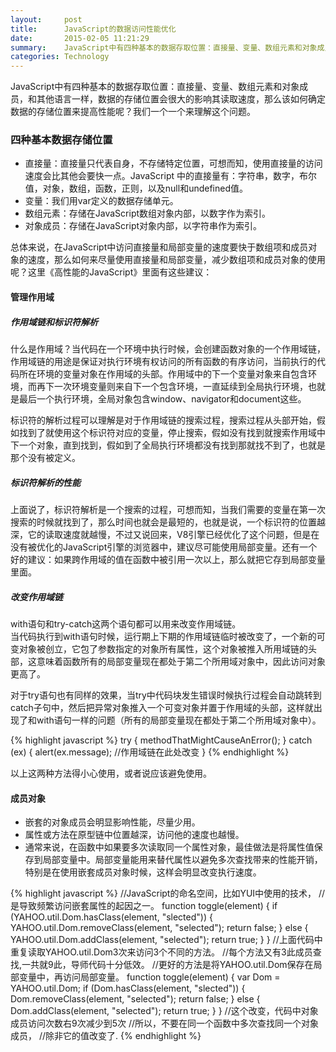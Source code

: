```yaml
---
layout:     post
title:      JavaScript的数据访问性能优化
date:       2015-02-05 11:21:29
summary:    JavaScript中有四种基本的数据存取位置：直接量、变量、数组元素和对象成员。和其他语言一样，数据的存储位置会很大的影响其读取速度 ...
categories: Technology
---
```

JavaScript中有四种基本的数据存取位置：直接量、变量、数组元素和对象成员，和其他语言一样，数据的存储位置会很大的影响其读取速度，那么该如何确定数据的存储位置来提高性能呢？我们一个一个来理解这个问题。

### 四种基本数据存储位置

- 直接量：直接量只代表自身，不存储特定位置，可想而知，使用直接量的访问速度会比其他会要快一点。JavaScript 中的直接量有：字符串，数字，布尔值，对象，数组，函数，正则，以及null和undefined值。
- 变量：我们用var定义的数据存储单元。
- 数组元素：存储在JavaScript数组对象内部，以<span class="orange">数字</span>作为索引。
- 对象成员：存储在JavaScript对象内部，以<span class="orange">字符串</span>作为索引。

总体来说，在JavaScript中访问直接量和局部变量的速度要快于数组项和成员对象的速度，那么如何来尽量使用直接量和局部变量，减少数组项和成员对象的使用呢？这里《高性能的JavaScript》里面有这些建议：

#### 管理作用域

##### 作用域链和标识符解析

什么是作用域？当代码在一个环境中执行时候，会创建函数对象的一个作用域链，作用域链的用途是保证对执行环境有权访问的所有函数的<span class="orange">有序</span>访问，当前执行的代码所在环境的变量对象在作用域的头部。作用域中的下一个变量对象来自包含环境，而再下一次环境变量则来自下一个包含环境，一直延续到全局执行环境，也就是最后一个执行环境，全局对象包含window、navigator和document这些。

标识符的解析过程可以理解是对于作用域链的搜索过程，搜索过程从头部开始，假如找到了就使用这个标识符对应的变量，停止搜索，假如没有找到就搜索作用域中下一个对象，直到找到，假如到了全局执行环境都没有找到那就找不到了，也就是那个没有被定义。

##### 标识符解析的性能

上面说了，标识符解析是一个搜索的过程，可想而知，当我们需要的变量在第一次搜索的时候就找到了，那么时间也就会是最短的，也就是说，一个标识符的位置越深，它的读取速度就越慢，不过又说回来，V8引擎已经优化了这个问题，但是在没有被优化的JavaScript引擎的浏览器中，建议尽可能使用局部变量。还有一个好的建议：<span class="orange">如果跨作用域的值在函数中被引用一次以上，那么就把它存到局部变量里面。</span>

##### 改变作用域链

with语句和try-catch这两个语句都可以用来改变作用域链。  
当代码执行到with语句时候，运行期上下期的作用域链临时被改变了，一个新的可变对象被创立，它包了参数指定的对象所有属性，这个对象被推入所用域链的头部，这意味着函数所有的局部变量现在都处于第二个所用域对象中，因此访问对象更高了。

对于try语句也有同样的效果，当try中代码块发生错误时候执行过程会自动跳转到catch子句中，然后把异常对象推入一个可变对象并置于作用域的头部，这样就出现了和with语句一样的问题（所有的局部变量现在都处于第二个所用域对象中）。

{% highlight javascript %}
try {
    methodThatMightCauseAnError();
} catch (ex) {
    alert(ex.message); //作用域链在此处改变
}
{% endhighlight %}  

以上这两种方法得小心使用，或者说应该避免使用。

#### 成员对象

- 嵌套的对象成员会明显影响性能，尽量少用。
- 属性或方法在原型链中位置越深，访问他的速度也越慢。
- 通常来说，在函数中如果要多次读取同一个属性对象，最佳做法是将属性值保存到局部变量中。局部变量能用来替代属性以避免多次查找带来的性能开销，特别是在使用嵌套成员对象时候，这样会明显改变执行速度。

{% highlight javascript %}
//JavaScript的命名空间，比如YUI中使用的技术，
//是导致频繁访问嵌套属性的起因之一。
function toggle(element) {
  if (YAHOO.util.Dom.hasClass(element, "slected")) {
    YAHOO.util.Dom.removeClass(element, "selected");
    return false;
  } else {
    YAHOO.util.Dom.addClass(element, "selected");
    return true;
  }
}
//上面代码中重复读取YAHOO.util.Dom3次来访问3个不同的方法。
//每个方法又有3此成员查找,一共就9此，导师代码十分低效。
//更好的方法是将YAHOO.util.Dom保存在局部变量中，再访问局部变量。
function toggle(element) {
  var Dom = YAHOO.util.Dom;
  if (Dom.hasClass(element, "slected")) {
    Dom.removeClass(element, "selected");
    return false;
  } else {
    Dom.addClass(element, "selected");
    return true;
  }
}
//这个改变，代码中对象成员访问次数右9次减少到5次
//所以，不要在同一个函数中多次查找同一个对象成员，
//除非它的值改变了.
{% endhighlight %}
